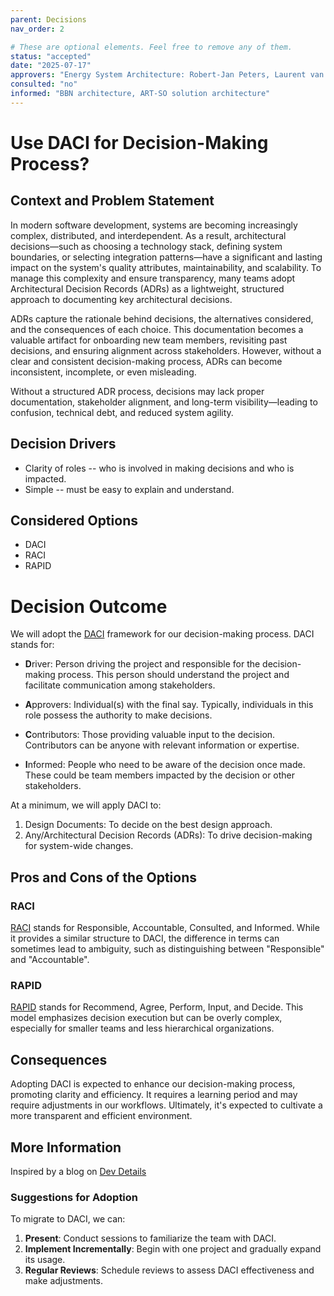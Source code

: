 ```yaml
---
parent: Decisions
nav_order: 2

# These are optional elements. Feel free to remove any of them.
status: "accepted"
date: "2025-07-17"
approvers: "Energy System Architecture: Robert-Jan Peters, Laurent van Groningen"
consulted: "no"
informed: "BBN architecture, ART-SO solution architecture"
---
```

# Use DACI for Decision-Making Process?

## Context and Problem Statement

In modern software development, systems are becoming increasingly complex, distributed, and interdependent. As a result,
architectural decisions—such as choosing a technology stack, defining system boundaries, or selecting integration
patterns—have a significant and lasting impact on the system's quality attributes, maintainability, and scalability. To
manage this complexity and ensure transparency, many teams adopt Architectural Decision Records (ADRs) as a lightweight,
structured approach to documenting key architectural decisions.

ADRs capture the rationale behind decisions, the alternatives considered, and the consequences of each
choice. This documentation becomes a valuable artifact for onboarding new team members, revisiting past decisions, and
ensuring alignment across stakeholders. However, without a clear and consistent decision-making process, ADRs can become
inconsistent, incomplete, or even misleading.

Without a structured ADR process, decisions may lack proper documentation, stakeholder alignment, and long-term
visibility—leading to confusion, technical debt, and reduced system agility.

## Decision Drivers

* Clarity of roles -- who is involved in making decisions and who is impacted.
* Simple -- must be easy to explain and understand.

## Considered Options

* DACI
* RACI
* RAPID

# Decision Outcome

We will adopt the [DACI](https://www.productplan.com/glossary/daci/)
framework for our decision-making process. DACI stands for:

- **D**river: Person driving the project and responsible for the
  decision-making process. This person should understand the project
  and facilitate communication among stakeholders.

- **A**pprovers: Individual(s) with the final say. Typically,
  individuals in this role possess the authority to make decisions.

- **C**ontributors: Those providing valuable input to the decision.
  Contributors can be anyone with relevant information or expertise.

- **I**nformed: People who need to be aware of the decision once made.
  These could be team members impacted by the decision or other
  stakeholders.

At a minimum, we will apply DACI to:

1. Design Documents: To decide on the best design approach.
2. Any/Architectural Decision Records (ADRs): To drive decision-making
   for system-wide changes.

## Pros and Cons of the Options

### RACI

[RACI](https://en.wikipedia.org/wiki/Responsibility_assignment_matrix)
stands for Responsible, Accountable, Consulted, and Informed. While it
provides a similar structure to DACI, the difference in terms can sometimes
lead to ambiguity, such as distinguishing between "Responsible" and
"Accountable".

### RAPID

[RAPID](https://www.bridgespan.org/insights/rapid-decision-making)
stands for Recommend, Agree, Perform, Input, and Decide. This model
emphasizes decision execution but can be overly complex, especially
for smaller teams and less hierarchical organizations.

## Consequences

Adopting DACI is expected to enhance our decision-making process,
promoting clarity and efficiency. It requires a learning period and
may require adjustments in our workflows. Ultimately, it's
expected to cultivate a more transparent and efficient environment.

## More Information

Inspired by a blog on [Dev Details](https://blog.devdetails.com/)

### Suggestions for Adoption

To migrate to DACI, we can:

1. **Present**: Conduct sessions to familiarize the team with DACI.
2. **Implement Incrementally**: Begin with one project and gradually
   expand its usage.
3. **Regular Reviews**: Schedule reviews to assess DACI effectiveness
   and make adjustments.


